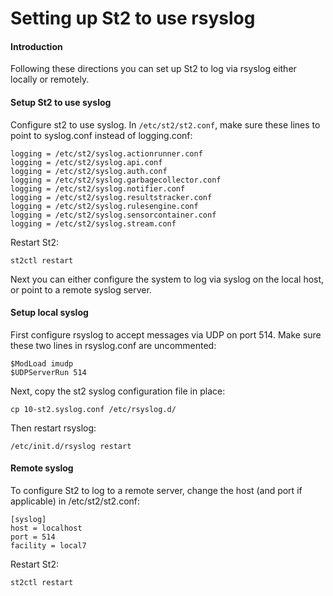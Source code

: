 Setting up St2 to use rsyslog
============

#### Introduction

Following these directions you can set up St2 to log via rsyslog either locally or remotely.

#### Setup St2 to use syslog

Configure st2 to use syslog.  In `/etc/st2/st2.conf`, make sure these lines to point to syslog.conf instead of logging.conf:

    logging = /etc/st2/syslog.actionrunner.conf
    logging = /etc/st2/syslog.api.conf
    logging = /etc/st2/syslog.auth.conf
    logging = /etc/st2/syslog.garbagecollector.conf
    logging = /etc/st2/syslog.notifier.conf
    logging = /etc/st2/syslog.resultstracker.conf
    logging = /etc/st2/syslog.rulesengine.conf
    logging = /etc/st2/syslog.sensorcontainer.conf
    logging = /etc/st2/syslog.stream.conf

Restart St2:

    st2ctl restart

Next you can either configure the system to log via syslog on the local host, or point to a remote syslog server.

#### Setup local syslog

First configure rsyslog to accept messages via UDP on port 514.  Make sure these two lines in rsyslog.conf are uncommented:

    $ModLoad imudp
    $UDPServerRun 514

Next, copy the st2 syslog configuration file in place:

    cp 10-st2.syslog.conf /etc/rsyslog.d/

Then restart rsyslog:

    /etc/init.d/rsyslog restart

#### Remote syslog

To configure St2 to log to a remote server, change the host (and port if applicable) in /etc/st2/st2.conf:

    [syslog]
    host = localhost
    port = 514
    facility = local7

Restart St2:

    st2ctl restart

